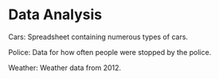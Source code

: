 # Data Analysis

Cars: Spreadsheet containing numerous types of cars.

Police: Data for how often people were stopped by the police.

Weather: Weather data from 2012.
